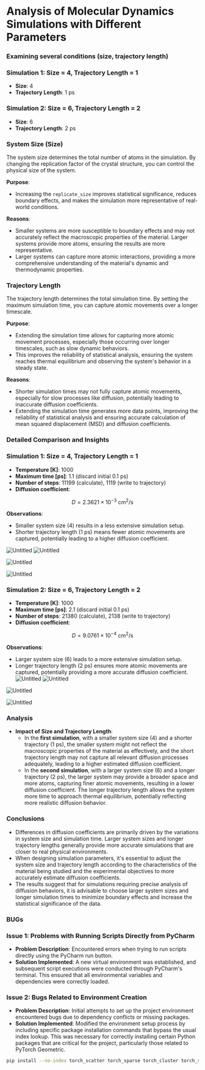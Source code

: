 # Analysis of Molecular Dynamics Simulations with Different Parameters

### Examining several conditions (size, trajectory length)

### Simulation 1: Size = 4, Trajectory Length = 1

- **Size**: 4
- **Trajectory Length**: 1 ps

### Simulation 2: Size = 6, Trajectory Length = 2

- **Size**: 6
- **Trajectory Length**: 2 ps

### System Size (Size)

The system size determines the total number of atoms in the simulation. By changing the replication factor of the crystal structure, you can control the physical size of the system.

**Purpose**:

- Increasing the `replicate_size` improves statistical significance, reduces boundary effects, and makes the simulation more representative of real-world conditions.

**Reasons**:

- Smaller systems are more susceptible to boundary effects and may not accurately reflect the macroscopic properties of the material. Larger systems provide more atoms, ensuring the results are more representative.
- Larger systems can capture more atomic interactions, providing a more comprehensive understanding of the material's dynamic and thermodynamic properties.

### Trajectory Length

The trajectory length determines the total simulation time. By setting the maximum simulation time, you can capture atomic movements over a longer timescale.

**Purpose**:

- Extending the simulation time allows for capturing more atomic movement processes, especially those occurring over longer timescales, such as slow dynamic behaviors.
- This improves the reliability of statistical analysis, ensuring the system reaches thermal equilibrium and observing the system's behavior in a steady state.

**Reasons**:

- Shorter simulation times may not fully capture atomic movements, especially for slow processes like diffusion, potentially leading to inaccurate diffusion coefficients.
- Extending the simulation time generates more data points, improving the reliability of statistical analysis and ensuring accurate calculation of mean squared displacement (MSD) and diffusion coefficients.

### Detailed Comparison and Insights

### Simulation 1: Size = 4, Trajectory Length = 1

- **Temperature [K]**: 1000
- **Maximum time [ps]**: 1.1 (discard initial 0.1 ps)
- **Number of steps**: 11199 (calculate), 1119 (write to trajectory)
- **Diffusion coefficient**:

$$
D = 2.3621 \times 10^{-3} \text{ cm}^2/\text{s}
$$

**Observations**:

- Smaller system size (4) results in a less extensive simulation setup.
- Shorter trajectory length (1 ps) means fewer atomic movements are captured, potentially leading to a higher diffusion coefficient.

![Untitled](https://prod-files-secure.s3.us-west-2.amazonaws.com/4eee811c-5c1c-46ce-8817-feda201c4d6b/44c814d8-0a08-4bb3-8a4e-ff7223f81827/Untitled.png)
![Untitled](https://prod-files-secure.s3.us-west-2.amazonaws.com/4eee811c-5c1c-46ce-8817-feda201c4d6b/84af0963-11e6-426a-b257-bcad4e3797d5/Untitled.png)

![Untitled](Analysis%20of%20Molecular%20Dynamics%20Simulations%20with%20Di%20d019434cb2764f67b6e84ec353c04247/Untitled.png)

![Untitled](Analysis%20of%20Molecular%20Dynamics%20Simulations%20with%20Di%20d019434cb2764f67b6e84ec353c04247/Untitled%201.png)

### Simulation 2: Size = 6, Trajectory Length = 2

- **Temperature [K]**: 1000
- **Maximum time [ps]**: 2.1 (discard initial 0.1 ps)
- **Number of steps**: 21380 (calculate), 2138 (write to trajectory)
- **Diffusion coefficient**:

$$
D = 9.0761 \times 10^{-4} \text{ cm}^2/\text{s}
$$

**Observations**:

- Larger system size (6) leads to a more extensive simulation setup.
- Longer trajectory length (2 ps) ensures more atomic movements are captured, potentially providing a more accurate diffusion coefficient.
![Untitled](https://prod-files-secure.s3.us-west-2.amazonaws.com/4eee811c-5c1c-46ce-8817-feda201c4d6b/ba8523e1-a6e9-4109-ae37-9de3e3766048/Untitled.png)
![Untitled](https://prod-files-secure.s3.us-west-2.amazonaws.com/4eee811c-5c1c-46ce-8817-feda201c4d6b/3528e818-0559-4c4b-9dd0-18999b658c36/Untitled.png)

![Untitled](Analysis%20of%20Molecular%20Dynamics%20Simulations%20with%20Di%20d019434cb2764f67b6e84ec353c04247/Untitled%202.png)

![Untitled](Analysis%20of%20Molecular%20Dynamics%20Simulations%20with%20Di%20d019434cb2764f67b6e84ec353c04247/Untitled%203.png)

### Analysis

- **Impact of Size and Trajectory Length**:
    - In the **first simulation**, with a smaller system size (4) and a shorter trajectory (1 ps), the smaller system might not reflect the macroscopic properties of the material as effectively, and the short trajectory length may not capture all relevant diffusion processes adequately, leading to a higher estimated diffusion coefficient.
    - In the **second simulation**, with a larger system size (6) and a longer trajectory (2 ps), the larger system may provide a broader space and more atoms, capturing finer atomic movements, resulting in a lower diffusion coefficient. The longer trajectory length allows the system more time to approach thermal equilibrium, potentially reflecting more realistic diffusion behavior.

### Conclusions

- Differences in diffusion coefficients are primarily driven by the variations in system size and simulation time. Larger system sizes and longer trajectory lengths generally provide more accurate simulations that are closer to real physical environments.
- When designing simulation parameters, it's essential to adjust the system size and trajectory length according to the characteristics of the material being studied and the experimental objectives to more accurately estimate diffusion coefficients.
- The results suggest that for simulations requiring precise analysis of diffusion behaviors, it is advisable to choose larger system sizes and longer simulation times to minimize boundary effects and increase the statistical significance of the data.

### BUGs

### Issue 1: Problems with Running Scripts Directly from PyCharm

- **Problem Description**: Encountered errors when trying to run scripts directly using the PyCharm run button.
- **Solution Implemented**: A new virtual environment was established, and subsequent script executions were conducted through PyCharm's terminal. This ensured that all environmental variables and dependencies were correctly loaded.

### Issue 2: Bugs Related to Environment Creation

- **Problem Description**: Initial attempts to set up the project environment encountered bugs due to dependency conflicts or missing packages.
- **Solution Implemented**: Modified the environment setup process by including specific package installation commands that bypass the usual index lookup. This was necessary for correctly installing certain Python packages that are critical for the project, particularly those related to PyTorch Geometric.

```bash
pip install --no-index torch_scatter torch_sparse torch_cluster torch_spline_conv -f <https://data.pyg.org/whl/torch-2.2.2+cpu.html>
```
